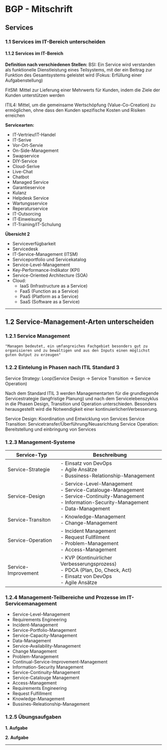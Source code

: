 # BGP - Mitschrift

## Services

### 1.1 Services im IT-Bereich unterscheiden

#### 1.1.2 Services im IT-Bereich

**Definition nach verschiedenen Stellen:**
BSI: Ein Service wird verstanden als funktionelle Dienstleistung eines Teilsystems, mit der ein Beitrag zur Funktion des Gesamtsystems geleistet wird (Fokus: Erfüllung einer Aufgabenstellung)

FitSM: Mittel zur Lieferung einer Mehrwerts für Kunden, indem die Ziele der Kunden unterstützen werden

ITIL4: Mittel, um die gemeinsame Wertschöpfung (Value-Co-Creation) zu ermöglichen, ohne dass den Kunden spezifische Kosten und Risiken erreichen

**Servicearten:**

- IT-Vertriev/IT-Handel
- IT-Serive
- Vor-Ort-Servie
- On-Side-Management
- Swapservice
- DIY-Service
- Cloud-Serive
- Live-Chat
- Chatbot
- Managed Service
- Garantieservice
- Kulanz
- Helpdesk Service
- Wartungsservice
- Reperaturservice
- IT-Outsorcing
- IT-Einweisung
- IT-Training/IT-Schulung

**Übersicht 2**

- Serviceverfügbarkeit
- Servicedesk
- IT-Service-Management (ITSM)
- Serviceportfolio und Servicekatalog
- Service-Level-Management
- Key-Performance-Indikator (KPI)
- Service-Oriented Architecture (SOA)
- Cloud:
  - IaaS (Infrastructure as a Service)
  - FaaS (Function as a Service)
  - PaaS (Platform as a Service)
  - SaaS (Software as a Service)

---

## 1.2 Service-Management-Arten unterscheiden

### 1.2.1 Service Management

```
"Managen bedeutet, ein umfangreiches Fachgebiet besonders gut zu organisieren und zu bewältigen und aus den Inputs einen möglichst guten Output zu erzeugen"
```

### 1.2.2 Eintelung in Phasen nach ITIL Standard 3

Service Strategy:
Loop(Service Design -> Service Transition -> Service Operation)

Nach  dem  Standard ITIL  3  werden  Managementarten  für  die  grundlegende  Servicestrategie  (langfristige Planung) und nach dem Servicelebenszyklus in die Phasen Design, Transition und Operation unterschieden. Besonders herausgestellt wird die Notwendigkeit einer kontinuierlichenVerbesserung.

Service Design:     Koordination und Entwicklung von Services
Service Transition: Servicetransfer/Überführung/Neuasrichtung
Service Operation:  Bereitstellung und einbringung von Services

### 1.2.3 Management-Systeme

| Service-Typ         | Beschreibung                                                                                                                                                      |
| ------------------- | ----------------------------------------------------------------------------------------------------------------------------------------------------------------- |
| Service-Strategie   | - Einsatz von DevOps<br />- Agile Ansätze<br />- Bussiness-Relationship-Management                                                                               |
| Service-Design      | - Service-Level-Management<br />- Service-Catalouge-Management<br />- Service-Continuity-Management<br />- Information-Security-Management<br />- Data-Management |
| Service-Transiton   | - Knowledge-Management<br />- Change-Management                                                                                                                   |
| Service-Operation   | - Incident Management<br />- Request Fullfilment<br />- Problem-Management<br />- Access-Management                                                               |
| Service-Improvement | - KVP (Kontinuirlicher Verbesserungsprozess)<br />- PDCA (Plan, Do, Check, Act)<br />- Einsatz von DevOps<br />- Agile Ansätze                                   |

### 1.2.4 Management-Teilbereiche und Prozesse im IT-Servicemanagement

 - Service-Level-Management
 - Requirements Engineering
 - Incident-Management
 - Service-Portfolio-Management
 - Service-Capacity-Management
 - Data-Management
 - Service-Availability-Management
 - Change Management
 - Problem-Management
 - Continual-Service-Improvement-Management
 - Information-Security Management
 - Service-Continuity-Management
 - Service-Catalouge Management
 - Access-Management
 - Requirements Engineering
 - Request Fulfillment
 - Knowledge-Management
 - Bussines-Releationship-Management

### 1.2.5 Übungsaufgaben
**1. Aufgabe**

**2. Aufgabe**

---

